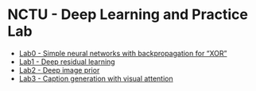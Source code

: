 # NCTU - Deep Learning and Practice Lab

* [Lab0 - Simple neural networks with backpropagation for “XOR”](./Lab0)
* [Lab1 - Deep residual learning](./Lab1)
* [Lab2 - Deep image prior](./Lab2)
* [Lab3 - Caption generation with visual attention](./Lab3)